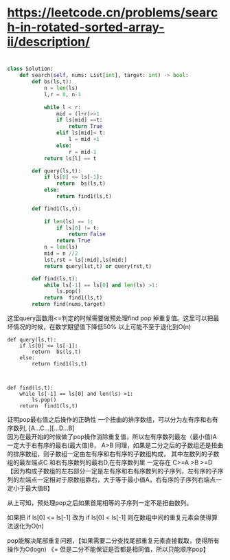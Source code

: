 # 
# https://leetcode.cn/problems/search-in-rotated-sorted-array-ii/description/
# 

``` python
class Solution:
    def search(self, nums: List[int], target: int) -> bool:
        def bs(ls,t):
            n = len(ls)
            l,r = 0, n-1
            
            while l < r:
                mid = (l+r)>>1
                if ls[mid] ==t:
                    return True
                elif ls[mid]< t:
                    l = mid +1
                else:
                    r = mid-1
            return ls[l] == t

        def query(ls,t):
            if ls[0] <= ls[-1]:
                return  bs(ls,t)
            else:
                return find1(ls,t)

        def find1(ls,t):
            
            if len(ls) == 1:
                if ls[0] != t:
                    return False
                return True
            n = len(ls)
            mid = n //2 
            lst,rst = ls[:mid],ls[mid:]
            return query(lst,t) or query(rst,t)

        def find(ls,t):
            while ls[-1] == ls[0] and len(ls) >1:
                ls.pop()
            return  find1(ls,t)
        return find(nums,target)
```

这里query函数用<=判定的时候需要做预处理find pop 掉重复值。这里可以把最坏情况的时候，在数学期望值下降低50% 以上可能不至于退化到O(n)

```
def query(ls,t):
    if ls[0] <= ls[-1]:
        return  bs(ls,t)
    else:
        return find1(ls,t)



def find(ls,t):
    while ls[-1] == ls[0] and len(ls) >1:
        ls.pop()
    return  find1(ls,t)
```


证明pop最右值之后操作的正确性
一个扭曲的排序数组，可以分为左有序和右有序数列,  [A...C...][...D...B]              
因为在最开始的时候做了pop操作消除重复值，所以左有序数列最左（最小值)A 一定大于右有序的最右(最大值)B，  A>B
同理，如果是二分之后的子数组还是扭曲的排序数组，则子数组一定由左有序和右有序的子数组构成， 其中左数列的子数组的最左端点C 和右有序数列的最右D,在有序数列里 一定存在 C>=A >B >=D  【因为构成子数组的左右部分一定是左有序和右有序数列的子序列，左有序的子序列的左端点一定相对于原数组靠右，大于等于最小值A，右有序的子序列右端点一定小于最大值B】

从上可知，预处理pop之后如果首尾相等的子序列一定不是扭曲数列。
    
如果把 if ls[0] <= ls[-1] 改为 if ls[0] < ls[-1] 则在数组中间的重复元素会使得算法退化为O(n)


pop能解决尾部重复问题，【如果需要二分查找尾部重复元素直接截取，使得所有操作为O(logn) 《= 但是二分不能保证是否都是相同值，所以只能顺序pop】